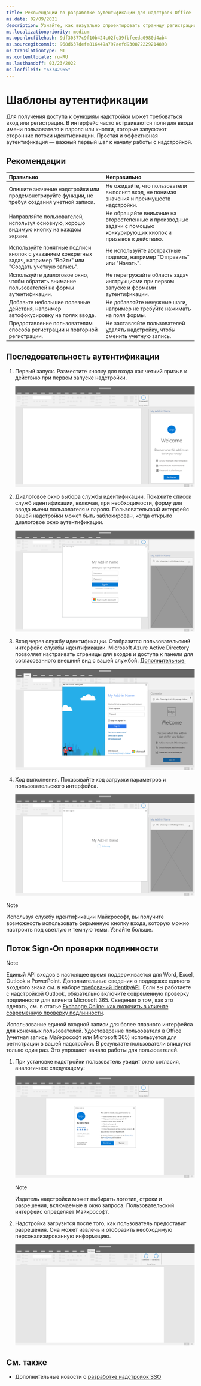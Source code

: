 ```yaml
---
title: Рекомендации по разработке аутентификации для надстроек Office
ms.date: 02/09/2021
description: Узнайте, как визуально спроектировать страницу регистрации или регистрации в Office надстройки.
ms.localizationpriority: medium
ms.openlocfilehash: 9df30377c9f10b424c02fe39fbfeeda0980d4ab4
ms.sourcegitcommit: 968d637defe816449a797aefd930872229214898
ms.translationtype: MT
ms.contentlocale: ru-RU
ms.lasthandoff: 03/23/2022
ms.locfileid: "63742965"
---
```

# <a name="authentication-patterns"></a>Шаблоны аутентификации

Для получения доступа к функциям надстройки может требоваться вход или регистрация. В интерфейс часто встраиваются поля для ввода имени пользователя и пароля или кнопки, которые запускают сторонние потоки идентификации. Простая и эффективная аутентификация — важный первый шаг к началу работы с надстройкой.

## <a name="best-practices"></a>Рекомендации

|Правильно|Неправильно|
|:----|:----|
|Опишите значение надстройки или продемонстрируйте функции, не требуя создания учетной записи. |Не ожидайте, что пользователи выполнят вход, не понимая значения и преимуществ надстройки.|
|Направляйте пользователей, используя основную, хорошо видимую кнопку на каждом экране. |Не обращайте внимание на второстепенные и производные задачи с помощью конкурирующих кнопок и призывов к действию.|
|Используйте понятные подписи кнопок с указанием конкретных задач, например "Войти" или "Создать учетную запись". |Не используйте абстрактные подписи, например "Отправить" или "Начать".|
|Используйте диалоговое окно, чтобы обратить внимание пользователей на формы аутентификации. |Не перегружайте область задач инструкциями при первом запуске и формами аутентификации.|
|Добавьте небольшие полезные действия, например автофокусировку на полях ввода. |Не добавляйте ненужные шаги, например не требуйте нажимать на поля формы.|
|Предоставление пользователям способа регистрации и повторной регистрации. |Не заставляйте пользователей удалять надстройку, чтобы сменить учетную запись.|

## <a name="authentication-flow"></a>Последовательность аутентификации

1. Первый запуск. Разместите кнопку для входа как четкий призыв к действию при первом запуске надстройки.

    ![Снимок экрана, показывающий области задач надстройки в Office приложении.](../images/add-in-fre-value-placemat.png)

1. Диалоговое окно выбора службы идентификации. Покажите список служб идентификации, включая, при необходимости, форму для ввода имени пользователя и пароля. Пользовательский интерфейс вашей надстройки может быть заблокирован, когда открыто диалоговое окно аутентификации.

    ![Снимок экрана, показывающий диалоговое окно Выбор поставщика удостоверений в Office приложении.](../images/add-in-auth-choices-dialog.png)

1. Вход через службу идентификации. Отобразится пользовательский интерфейс службы идентификации. Microsoft Azure Active Directory позволяет настраивать страницы для входов и доступа к панели для согласованного внешний вид с вашей службой. [Дополнительные.](/azure/active-directory/fundamentals/customize-branding)

    ![Снимок экрана, показывающий диалоговое окно поставщика удостоверений в Office приложении.](../images/add-in-auth-identity-sign-in.png)

1. Ход выполнения. Показывайте ход загрузки параметров и пользовательского интерфейса.

    ![Снимок экрана, показывающий диалоговое окно с индикатором прогресса в Office приложении.](../images/add-in-auth-modal-interstitial.png)

> [!NOTE]
> Используя службу идентификации Майкрософт, вы получите возможность использовать фирменную кнопку входа, которую можно настроить под светлую и темную темы. Узнайте больше.

## <a name="single-sign-on-authentication-flow"></a>Поток Sign-On проверки подлинности

> [!NOTE]
> Единый API входов в настоящее время поддерживается для Word, Excel, Outlook и PowerPoint. Дополнительные сведения о поддержке единого входного знака см. в наборе [требований IdentityAPI](../reference/requirement-sets/identity-api-requirement-sets.md). Если вы работаете с надстройкой Outlook, обязательно включите современную проверку подлинности для клиента Microsoft 365. Сведения о том, как это сделать, см. в статье [Exchange Online: как включить в клиенте современную проверку подлинности](https://social.technet.microsoft.com/wiki/contents/articles/32711.exchange-online-how-to-enable-your-tenant-for-modern-authentication.aspx).

Использование единой входной записи для более плавного интерфейса для конечных пользователей. Удостоверение пользователя в Office (учетная запись Майкрософт или Microsoft 365) используется для регистрации в вашей надстройки. В результате пользователи впишутся только один раз. Это упрощает начало работы для пользователей.

1. При установке надстройки пользователь увидит окно согласия, аналогичное следующему:

    ![Снимок экрана, показывающий окно согласия Office приложения при установке надстройки.](../images/add-in-auth-SSO-consent-dialog.png)

    > [!NOTE]
    > Издатель надстройки может выбирать логотип, строки и разрешения, включаемые в окно запроса. Пользовательский интерфейс определяет Майкрософт.

1. Надстройка загрузится после того, как пользователь предоставит разрешения. Она может извлечь и отобразить необходимую персонализированную информацию.

    ![Снимок экрана, Office приложение с кнопками надстройки, отображаемой на ленте.](../images/add-in-ribbon.png)

## <a name="see-also"></a>См. также

- Дополнительные новости о [разработке надстройок SSO](../develop/sso-in-office-add-ins.md)
